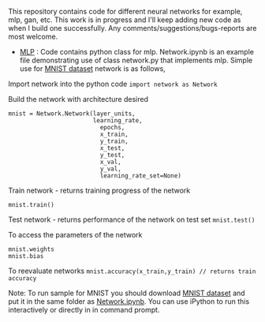 This repository contains code for different neural networks for example, mlp, gan, etc. This work is in progress and I'll keep adding new code as when I build one successfully. Any comments/suggestions/bugs-reports are most welcome.

- [MLP](https://github.com/vinayjoshi22/ai/tree/master/ann/mlp) : Code contains python class for mlp. Network.ipynb is an example file demonstrating use of class network.py that implements mlp. Simple use for [MNIST dataset](https://pjreddie.com/projects/mnist-in-csv/) network is as follows,

Import network into the python code
`import network as Network`

Build the network with architecture desired
```
mnist = Network.Network(layer_units,
                        learning_rate,
                          epochs,
                          x_train,
                          y_train,
                          x_test,
                          y_test,
                          x_val,
                          y_val,
                          learning_rate_set=None)
```
Train network - returns training progress of the network

`mnist.train()`

Test network - returns performance of the network on test set
`mnist.test()`

To access the parameters of the network
```
mnist.weights
mnist.bias
```
To reevaluate networks
`mnist.accuracy(x_train,y_train) // returns train accuracy`

Note: To run sample for MNIST you should download [MNIST dataset](https://pjreddie.com/projects/mnist-in-csv/) and put it in the same folder as [Network.ipynb](https://github.com/vinayjoshi22/ai/blob/master/ann/mlp/python/Network.ipynb). You can use iPython to run this interactively or directly in in command prompt.
